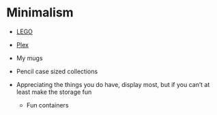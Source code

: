 # Minimalism


* [LEGO](lego.md)
* [Plex](plex.md)



* My mugs
* Pencil case sized collections
* Appreciating the things you do have, display most, but if you can’t at least make the storage fun
	* Fun containers